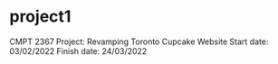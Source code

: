 # project1
CMPT 2367 Project: Revamping Toronto Cupcake Website
Start date: 03/02/2022
Finish date: 24/03/2022
